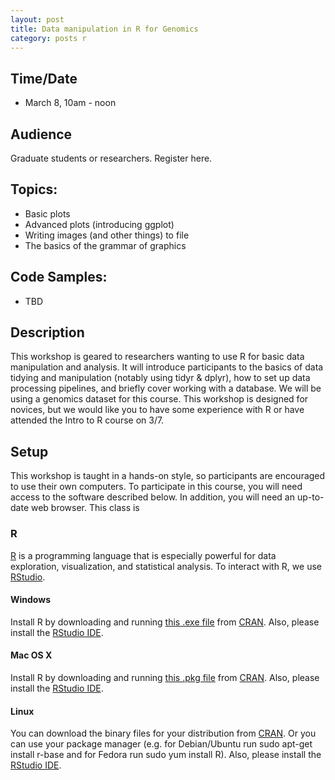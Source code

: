 ```yaml
---
layout: post
title: Data manipulation in R for Genomics
category: posts r
---
```


## Time/Date 

* March 8, 10am - noon 

## Audience 

Graduate students or researchers. Register here. 

## Topics: 

* Basic plots
* Advanced plots (introducing ggplot)
* Writing images (and other things) to file
* The basics of the grammar of graphics

## Code Samples: 
 
 * TBD 

## Description

This workshop is geared to researchers wanting to use R for basic data manipulation and analysis. It will introduce participants to the basics of data tidying and manipulation (notably using tidyr & dplyr), how to set up data processing pipelines, and briefly cover working with a database. We will be using a genomics dataset for this course.  This workshop is designed for novices, but we would like you to have some experience with R or have attended the Intro to R course on 3/7. 

## Setup <a name="setup"></a>

This workshop is taught in a hands-on style, so participants are encouraged to use their own computers. To participate in this course, you will need access to the software described below. In addition, you will need an up-to-date web browser.  This class is 

### R

[R](http://www.r-project.org/) is a programming language that is especially powerful for data exploration, visualization, and statistical analysis. To interact with R, we use [RStudio](http://www.rstudio.com/).

#### Windows

Install R by downloading and running [this .exe file](http://cran.r-project.org/bin/windows/base/release.htm) from [CRAN](http://cran.r-project.org/index.html). Also, please install the [RStudio IDE](http://www.rstudio.com/ide/download/desktop).

#### Mac OS X

Install R by downloading and running [this .pkg file](http://cran.r-project.org/bin/macosx/R-latest.pkg) from [CRAN](http://cran.r-project.org/index.html). Also, please install the [RStudio IDE](http://www.rstudio.com/ide/download/desktop).

#### Linux

You can download the binary files for your distribution from [CRAN](http://cran.r-project.org/index.html). Or you can use your package manager (e.g. for Debian/Ubuntu run sudo apt-get install r-base and for Fedora run sudo yum install R). Also, please install the [RStudio IDE](http://www.rstudio.com/ide/download/desktop).